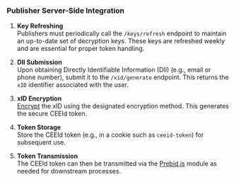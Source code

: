 ### **Publisher Server-Side Integration**

1. **Key Refreshing**  
   Publishers must periodically call the `/keys/refresh` endpoint to maintain an up-to-date set of decryption keys. These keys are refreshed weekly and are essential for proper token handling.

2. **DII Submission**  
   Upon obtaining Directly Identifiable Information (DII) (e.g., email or phone number), submit it to the `/xid/generate` endpoint. This returns the `xID` identifier associated with the user.

3. **xID Encryption**  
   [Encrypt](./encrypting-xid-into-ceeid-token.md) the xID using the designated encryption method. This generates the secure CEEId token.

4. **Token Storage**  
   Store the CEEId token (e.g., in a cookie such as `ceeid-token`) for subsequent use.

5. **Token Transmission**  
   The CEEId token can then be transmitted via the [Prebid.js](./prebid-integration-for-publishers.md) module as needed for downstream processes.
